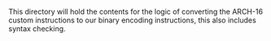 This directory will hold the contents for the logic of converting the ARCH-16 custom instructions to our binary encoding instructions, this also includes syntax checking.
